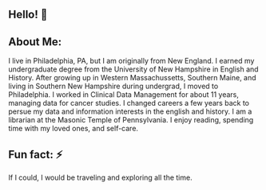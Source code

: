 ## Hello! 👋

## About Me:
I live in Philadelphia, PA, but I am originally from New England. I earned my undergraduate degree from the University of New Hampshire in English and History. After growing up in Western Massachussetts, Southern Maine, and living in Southern New Hampshire during undergrad, I moved to Philadelphia. I worked in Clinical Data Management for about 11 years, managing data for cancer studies. I changed careers a few years back to persue my data and information interests in the english and history. I am a librarian at the Masonic Temple of Pennsylvania. I enjoy reading, spending time with my loved ones, and self-care.
  
## Fun fact: ⚡
If I could, I would be traveling and exploring all the time. 

<!--
**UnicornStephD/UnicornStephD** is a ✨ _special_ ✨ repository because its `README.md` (this file) appears on your GitHub profile.


-->
